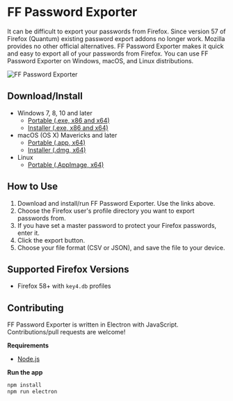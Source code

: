 # FF Password Exporter

It can be difficult to export your passwords from Firefox. Since version 57 of Firefox (Quantum) existing password export addons  no longer work. Mozilla provides no other official alternatives. FF Password Exporter makes it quick and easy to export all of your passwords from Firefox. You can use FF Password Exporter on Windows, macOS, and Linux distributions.

![FF Password Exporter](http://imgur.com/xjPNUOJ.png "FF Password Exporter")

## Download/Install

- Windows 7, 8, 10 and later
  - [Portable (.exe, x86 and x64)](https://github.com/kspearrin/ff-password-exporter/releases/download/v1.1.0/FF-Password-Exporter-Portable-1.1.0.exe)
  - [Installer (.exe, x86 and x64)](https://github.com/kspearrin/ff-password-exporter/releases/download/v1.1.0/FF-Password-Exporter-Installer-1.1.0.exe)
- macOS (OS X) Mavericks and later 
  - [Portable (.app, x64)](https://github.com/kspearrin/ff-password-exporter/releases/download/v1.1.0/ff-password-exporter-1.1.0-mac.zip)
  - [Installer (.dmg, x64)](https://github.com/kspearrin/ff-password-exporter/releases/download/v1.1.0/FF-Password-Exporter-1.1.0.dmg)
- Linux
  - [Portable (.AppImage, x64)](https://github.com/kspearrin/ff-password-exporter/releases/download/v1.1.0/FF-Password-Exporter-1.1.0-x86_64.AppImage)

## How to Use

1. Download and install/run FF Password Exporter. Use the links above.
2. Choose the Firefox user's profile directory you want to export passwords from.
3. If you have set a master password to protect your Firefox passwords, enter it.
4. Click the export button.
5. Choose your file format (CSV or JSON), and save the file to your device.

## Supported Firefox Versions

- Firefox 58+ with `key4.db` profiles

## Contributing

FF Password Exporter is written in Electron with JavaScript. Contributions/pull requests are welcome!

**Requirements**

- [Node.js](https://nodejs.org/)

**Run the app**

```bash
npm install
npm run electron
```
